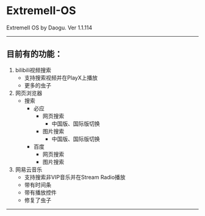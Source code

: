 # ExtremeII-OS
ExtremeII OS by Daogu.
Ver 1.1.114
***
## 目前有的功能：
1. bilibili视频搜索
    + 支持搜索视频并在PlayX上播放
    + 更多的虫子
2. 网页浏览器
    + 搜索
        + 必应
            + 网页搜索
                + 中国版、国际版切换
            + 图片搜索
                + 中国版、国际版切换
        + 百度
            + 网页搜索
            + 图片搜索
3. 网易云音乐
    + 支持搜索非VIP音乐并在Stream Radio播放
    + 带有时间条
    + 带有播放控件
    - 修复了虫子
***